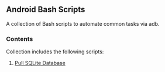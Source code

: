 ## Android Bash Scripts 

A collection of Bash scripts to automate common tasks via adb.

### Contents

Collection includes the following scripts: 

1. [Pull SQLite Database](get_db.sh)